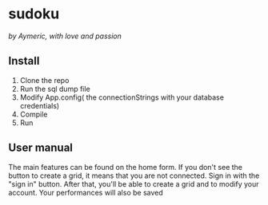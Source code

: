 # sudoku
*by Aymeric, with love and passion*
## Install
1. Clone the repo
2. Run the sql dump file
3. Modify App.config( the connectionStrings with your database credentials)
4. Compile
5. Run
## User manual
The main features can be found on the home form. If you don't see the button to create a grid, it means that you are not connected. Sign in with the "sign in" button. 
After that, you'll be able to create a grid and to modify your account. Your performances will also be saved
